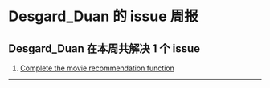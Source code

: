# Desgard_Duan 的 issue 周报

## Desgard_Duan 在本周共解决 1 个 issue 

1. [Complete the movie recommendation function](https://github.com/Desgard/Calendouer-iOS/issues/2#issuecomment-285236402)

---
